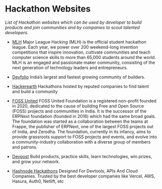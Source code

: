 # Hackathon Websites

*List of Hackathon websites which can be used by developer to build products and join communities and by companies to scout talented developers.*

* [MLH](https://mlh.io/)
Major League Hacking (MLH) is the official student hackathon league. Each year, we power over 200 weekend-long invention competitions that inspire innovation, cultivate communities and teach computer science skills to more than 65,000 students around the world. MLH is an engaged and passionate maker community, consisting of the next generation of technology leaders and entrepreneurs.

* [Devfolio](https://devfolio.co/)
India’s largest and fastest growing community of builders.

* [Hackerearth](https://www.hackerearth.com/challenges/hackathon/)
Hackathons hosted by reputed companies to find talent and build a community

* [FOSS United](https://fossunited.org/)
FOSS United Foundation is a registered non-profit founded in 2020, dedicated to the cause of building Free and Open Source (FOSS) projects and communities in India. It is the successor of the ERPNext foundation (founded in 2016) which had the same broad goals. The foundation was started as a collaboration between the teams at Frappe, the publisher of ERPNext, one of the largest FOSS projects out of India, and Zerodha.
The foundation, currently in its infancy, aims to provide grassroots support to FOSS projects and events, and evolve into a community-industry collaboration with a diverse group of members and patrons.

* [Devpost](https://devpost.com/)
Build products, practice skills, learn technologies, win prizes, and grow your network.

* [Hashnode Hackathons](https://hackathons.hashnode.com/)
Designed For Devtools, APIs And Cloud Companies. Trusted by the best developer companies like Vercel, AWS, Hasura, Auth0, Netlift, etc
